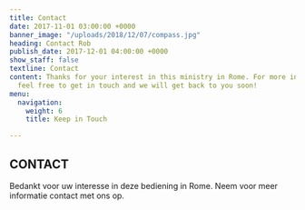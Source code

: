 ```yaml
---
title: Contact
date: 2017-11-01 03:00:00 +0000
banner_image: "/uploads/2018/12/07/compass.jpg"
heading: Contact Rob
publish_date: 2017-12-01 04:00:00 +0000
show_staff: false
textline: Contact
content: Thanks for your interest in this ministry in Rome. For more information,
  feel free to get in touch and we will get back to you soon!
menu:
  navigation:
    weight: 6
    title: Keep in Touch

---
```

## CONTACT

Bedankt voor uw interesse in deze bediening in Rome. Neem voor meer informatie contact met ons op.
